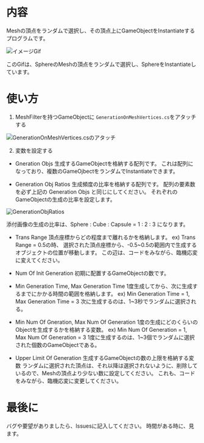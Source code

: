 
# 内容
Meshの頂点をランダムで選択し、その頂点上にGameObjectをInstantiateするプログラムです。

![イメージGif](https://i.gyazo.com/4d487cfb265d2f891002c46cd27e77ab.gif)

このGifは、SphereのMeshの頂点をランダムで選択し、SphereをInstantiateしています。

# 使い方
1. MeshFilterを持つGameObjectに `GenerationOnMeshVertices.cs`をアタッチする

![GenerationOnMeshVertices.csのアタッチ](https://user-images.githubusercontent.com/22683112/121015357-dfb3dc00-c7d5-11eb-9067-a4ea3579969d.png)

2. 変数を設定する
- Gneration Objs
生成するGameObjectを格納する配列です。
これは配列になっており、複数のGameOjbectをランダムでInstantiateできます。

- Generation Obj Ratios
生成頻度の比率を格納する配列です。
配列の要素数を必ず上記の Generation Objs と同じにしてください。
それぞれのGameObjectの生成の比率を設定します。

![GenerationObjRatios](https://user-images.githubusercontent.com/22683112/121029965-024cf180-c7e4-11eb-8a43-954dab464d70.png)

添付画像の生成の比率は、Sphere : Cube : Capsule = 1 : 2 : 3 になります。

- Trans Range
頂点座標からどの程度まで離れるかを格納します。
ex) Trans Range = 0.5の時、 選択された頂点座標から、-0.5~0.5の範囲内で生成するオブジェクトの位置が移動します。
この辺は、コードをみながら、臨機応変に変えてください。

- Num Of Init Generation
初期に配置するGameObjectの数です。

- Min Generation Time, Max Generation Time
1度生成してから、次に生成するまでにかかる時間の範囲を格納します。
ex) Min Generation Time = 1, Max Generation Time = 3
次に生成するのは、1~3秒でランダムに選択される。

- Min Num Of Gneration, Max Num Of Generation
1度の生成にどのくらいのObjectを生成するかを格納する変数。
ex) Min Num Of Generation = 1, Max Num Of Generation = 3
1度に生成するのは、1~3個でランダムに選択された個数のGameObjectである。

- Upper Limit Of Generation
生成するGameObjectの数の上限を格納する変数
ランダムに選択された頂点は、それ以降は選択されないように、削除しているので、Meshの頂点より少ない数に設定してください。
これも、コードをみながら、臨機応変に変更してください。

# 最後に
バグや要望がありましたら、Issuesに記入してください。
時間がある時に、見ます。
